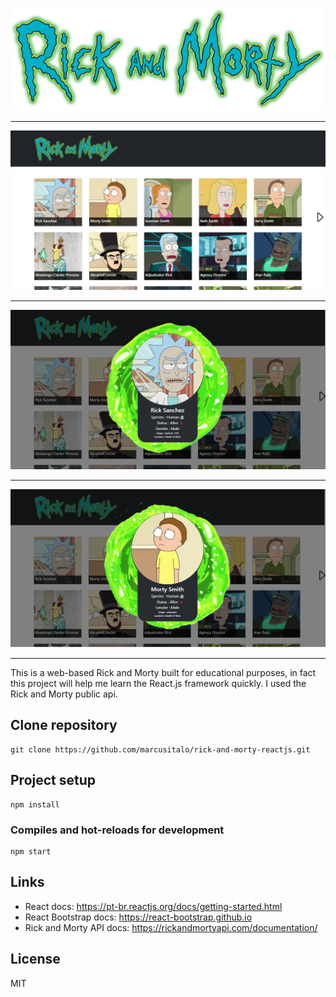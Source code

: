 ![](https://github.com/marcusitalo/rick-and-morty-reactjs/blob/main/src/resources/images/logo.png?raw=true)

------------
![](https://github.com/marcusitalo/rick-and-morty-reactjs/blob/main/public/screenshot/1.png?raw=true)

------------
![](https://github.com/marcusitalo/rick-and-morty-reactjs/blob/main/public/screenshot/2.png?raw=true)

------------
![](https://github.com/marcusitalo/rick-and-morty-reactjs/blob/main/public/screenshot/3.png?raw=true)

------------
This is a web-based Rick and Morty built for educational purposes, in fact this project will help me learn the React.js framework quickly. I used the Rick and Morty public api.

## Clone repository
```
git clone https://github.com/marcusitalo/rick-and-morty-reactjs.git
```

## Project setup
```
npm install
```

### Compiles and hot-reloads for development
```
npm start
```

## Links
- React docs: https://pt-br.reactjs.org/docs/getting-started.html
- React Bootstrap docs: https://react-bootstrap.github.io
- Rick and Morty API docs: https://rickandmortyapi.com/documentation/

## License
MIT
